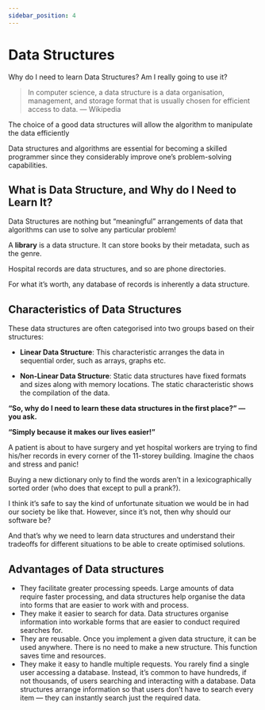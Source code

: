 ```yaml
---
sidebar_position: 4
---
```


# Data Structures

Why do I need to learn Data Structures? Am I really going to use it?

> In computer science, a data structure is a data organisation, management, and storage format that is
> usually chosen for efficient access to data. — Wikipedia

The choice of a good data structures will allow the algorithm to manipulate the data efficiently

Data structures and algorithms are essential for becoming a skilled programmer since they considerably improve one’s problem-solving capabilities.

## What is Data Structure, and Why do I Need to Learn It?

Data Structures are nothing but “meaningful” arrangements of data that algorithms can use to solve any particular problem!

A **library** is a data structure. It can store books by their metadata, such as the genre.

Hospital records are data structures, and so are phone directories.

For what it’s worth, any database of records is inherently a data structure.

## Characteristics of Data Structures

These data structures are often categorised into two groups based on their structures:

- **Linear Data Structure**: This characteristic arranges the data in sequential order, such as arrays, graphs etc.

- **Non-Linear Data Structure**: Static data structures have fixed formats and sizes along with memory locations. The static characteristic shows the compilation of the data.

**“So, why do I need to learn these data structures in the first place?” — you ask.**

**“Simply because it makes our lives easier!”**

A patient is about to have surgery and yet hospital workers are trying to find his/her records in every corner of the 11-storey building. Imagine the chaos and stress and panic!

Buying a new dictionary only to find the words aren’t in a lexicographically sorted order (who does that except to pull a prank?).

I think it’s safe to say the kind of unfortunate situation we would be in had our society be like that. However, since it’s not, then why should our software be?

And that’s why we need to learn data structures and understand their tradeoffs for different situations to be able to create optimised solutions.

## Advantages of Data structures

- They facilitate greater processing speeds. Large amounts of data require faster processing, and data structures help organise the data into forms that are easier to work with and process.
- They make it easier to search for data. Data structures organise information into workable forms that are easier to conduct required searches for.
- They are reusable. Once you implement a given data structure, it can be used anywhere. There is no need to make a new structure. This function saves time and resources.
- They make it easy to handle multiple requests. You rarely find a single user accessing a database. Instead, it’s common to have hundreds, if not thousands, of users searching and interacting with a database. Data structures arrange information so that users don’t have to search every item — they can instantly search just the required data.
